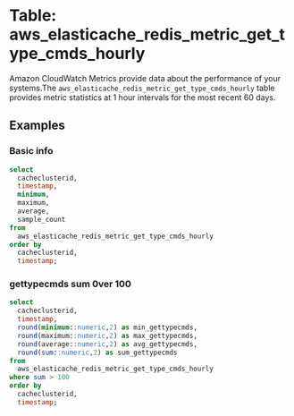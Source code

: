 # Table: aws_elasticache_redis_metric_get_type_cmds_hourly

Amazon CloudWatch Metrics provide data about the performance of your systems.The `aws_elasticache_redis_metric_get_type_cmds_hourly` table provides metric statistics at 1 hour intervals for the most recent 60 days.

## Examples

### Basic info

```sql
select
  cacheclusterid,
  timestamp,
  minimum,
  maximum,
  average,
  sample_count
from
  aws_elasticache_redis_metric_get_type_cmds_hourly
order by
  cacheclusterid,
  timestamp;
```

### gettypecmds sum 0ver 100 

```sql
select
  cacheclusterid,
  timestamp,
  round(minimum::numeric,2) as min_gettypecmds,
  round(maximum::numeric,2) as max_gettypecmds,
  round(average::numeric,2) as avg_gettypecmds,
  round(sum::numeric,2) as sum_gettypecmds
from
  aws_elasticache_redis_metric_get_type_cmds_hourly
where sum > 100
order by
  cacheclusterid,
  timestamp;
```
